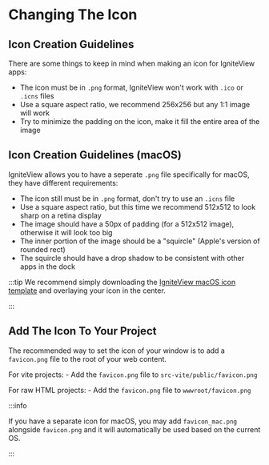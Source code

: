 # Changing The Icon

## Icon Creation Guidelines

There are some things to keep in mind when making an icon for IgniteView apps:
- The icon must be in `.png` format, IgniteView won't work with `.ico` or `.icns` files
- Use a square aspect ratio, we recommend 256x256 but any 1:1 image will work
- Try to minimize the padding on the icon, make it fill the entire area of the image

## Icon Creation Guidelines (macOS)

IgniteView allows you to have a seperate `.png` file specifically for macOS, they have different requirements:
- The icon still must be in `.png` format, don't try to use an `.icns` file
- Use a square aspect ratio, but this time we recommend 512x512 to look sharp on a retina display
- The image should have a 50px of padding (for a 512x512 image), otherwise it will look too big
- The inner portion of the image should be a "squircle" (Apple's version of rounded rect)
- The squircle should have a drop shadow to be consistent with other apps in the dock

:::tip
We recommend simply downloading the [IgniteView macOS icon template](./img/icontemplate_mac.png) and overlaying your icon in the center.

:::

## Add The Icon To Your Project

The recommended way to set the icon of your window is to add a `favicon.png` file to the root of your web content.

For vite projects:
    - Add the `favicon.png` file to `src-vite/public/favicon.png`

For raw HTML projects:
    - Add the `favicon.png` file to `wwwroot/favicon.png`

:::info

If you have a separate icon for macOS, you may add `favicon_mac.png` alongside `favicon.png` and it will automatically be used based on the current OS.

:::